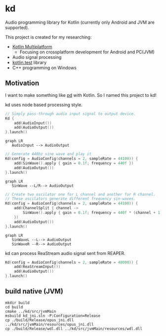 # kd

Audio programming library for Kotlin (currently only Android and JVM are supported).

This project is created for my researching:

- [Kotlin Multiplatform](https://kotlinlang.org/docs/multiplatform.html)
    - Focusing on crossplatform development for Android and PC(JVM)
- Audio signal processing
- [kotlin.test](https://kotlinlang.org/api/latest/kotlin.test/) library
- C++ programming on Windows

## Motivation

I want to make something like [pd](https://github.com/pure-data/pure-data) with Kotlin. So I named this project to kd!

kd uses node based processing style.

```kotlin
// Simply pass-through audio input signal to output device.
Kd {
    add(AudioInput())
    add(AudioOutput())
}.launch()
```

```mermaid
graph LR
   AudioInput --> AudioOutput
```

```kotlin
// Generate 440hz sine wave and play it
Kd(config = AudioConfig(channels = 2, sampleRate = 44100)) {
    add(SinWave().apply { gain = 0.1f; frequency = 440f })
    add(AudioOutput())
}.launch()
```

```mermaid
graph LR
   SinWave --L/R--> AudioOutput
```

```kotlin
// Create two oscilator one for L channel and another for R channel.
// These oscilators generate different frequency sin-waves.
Kd(config = AudioConfig(channels = 2, sampleRate = 44100)) {
    add(ChannelSplit { channel ->
        SinWave().apply { gain = 0.1f; frequency = 440f * (channel + 1) }
    })
    add(AudioOutput())
}.launch()
```

```mermaid
graph LR
   SinWaveL --L--> AudioOutput
   SinWaveR --R--> AudioOutput
```

kd can process ReaStream audio signal sent from REAPER.

```kotlin
Kd(config = AudioConfig(channels = 2, sampleRate = 48000)) {
    add(ReaStreamInput())
    add(AudioOutput())
}.launch()
```

## build native (JVM)

```shell
mkdir build
cd build
cmake ../kd/src/jvmMain
msbuild kd_jni.sln -P:Configuration=Release
cp ./build/Release/opus_jni.dll ../kd/src/jvmMain/resources/opus_jni.dll
cp ./build/Release/wdl.dll ../kd/src/jvmMain/resources/wdl.dll
```
